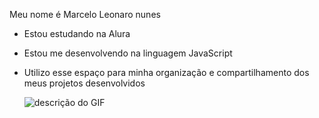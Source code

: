 Meu nome é Marcelo Leonaro nunes
- Estou estudando na Alura
- Estou me desenvolvendo na linguagem JavaScript
- Utilizo esse espaço para minha organização e
compartilhamento dos meus projetos desenvolvidos



    ![descrição do GIF](https://media.tenor.com/8OrtChn9r94AAAAi/3heading-3head.gif)
